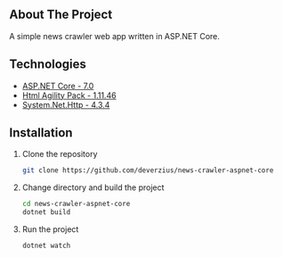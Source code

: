 ## About The Project
A simple news crawler web app written in ASP.NET Core.

<!-- ## Table of Contents
1. [Prerequisites](#prerequisites)
2. [Installation](#installation)
3. [Usage](#usage) -->

## Technologies
- <a href="https://dotnet.microsoft.com/en-us/download" target="_blank">ASP.NET Core - 7.0</a>
- <a href="https://www.nuget.org/packages/HtmlAgilityPack/" target="_blank">Html Agility Pack - 1.11.46 </a> 
- <a href="https://www.nuget.org/packages/System.Net.Http/" target="_blank">System.Net.Http - 4.3.4</a>


## Installation

1. Clone the repository
   ```sh
   git clone https://github.com/deverzius/news-crawler-aspnet-core
   ```
2. Change directory and build the project
   ```sh
   cd news-crawler-aspnet-core
   dotnet build
   ```
3. Run the project
   ```sh
   dotnet watch
   ```

<!-- ## Usage

Use this space to show useful examples of how a project can be used. Additional screenshots, code examples and demos work well in this space. You may also link to more resources. -->